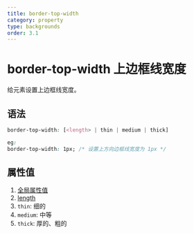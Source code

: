 ```yaml
---
title: border-top-width
category: property
type: backgrounds
order: 3.1
---
```


# border-top-width 上边框线宽度

给元素设置上边框线宽度。

## 语法

```css
border-top-width: [<length> | thin | medium | thick]

eg:
border-top-width: 1px; /* 设置上方向边框线宽度为 1px */
```

## 属性值

1. [全局属性值](/front-end/CSS/values#anchor-值类型)
1. [length](/front-end/CSS/values#anchor-值类型)
1. `thin`: 细的
1. `medium`: 中等
1. `thick`: 厚的、粗的
